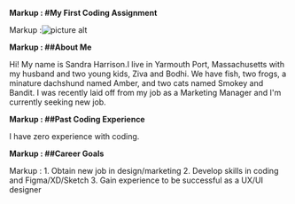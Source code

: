 **Markup :  #My First Coding Assignment**

Markup :![picture alt](https://www.visittheusa.com/sites/default/files/styles/hero_l/public/2017-01/Getty_561511141_TripStop_PacificNRoadt_Hero_FinalCrop_10_14.jpg?itok=AqOcZRGN200x150 "I really enjoy the Pacific Northwest!")

**Markup :  ##About Me**

Hi! My name is Sandra Harrison.I live in Yarmouth Port, Massachusetts with my husband and two young kids, Ziva and Bodhi. We have fish, two frogs, a minature dachshund named Amber, and two cats named Smokey and Bandit. I was recently laid off from my job as a Marketing Manager and I'm currently seeking new job.

**Markup :  ##Past Coding Experience**

I have zero experience with coding. 

**Markup :  ##Career Goals**

 Markup : 1. Obtain new job in design/marketing
          2. Develop skills in coding and Figma/XD/Sketch
          3. Gain experience to be successful as a UX/UI designer